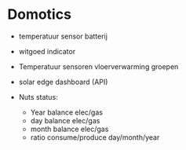 # Domotics

- temperatuur sensor batterij
- witgoed indicator
- Temperatuur sensoren vloerverwarming groepen

- solar edge dashboard (API)
- Nuts status:
  - Year balance elec/gas
  - day balance elec/gas
  - month balance elec/gas
  - ratio consume/produce day/month/year
  